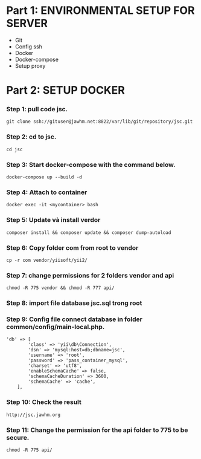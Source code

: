 # Part 1: ENVIRONMENTAL SETUP FOR SERVER
- Git
- Config ssh
- Docker
- Docker-compose
- Setup proxy
# Part 2: SETUP DOCKER
###  Step 1: pull code jsc.
    git clone ssh://gituser@jawhm.net:8822/var/lib/git/repository/jsc.git
###  Step 2: cd to jsc.
    cd jsc
### Step 3: Start docker-compose with the command below.
    docker-compose up --build -d
### Step 4: Attach to container
	docker exec -it <mycontainer> bash
### Step 5: Update và install verdor
    composer install && composer update && composer dump-autoload
### Step 6: Copy folder com from root  to vendor 
    cp -r com vendor/yiisoft/yii2/
### Step 7: change permissions for 2 folders vendor and api
    chmod -R 775 vendor && chmod -R 777 api/
### Step 8: import file database jsc.sql trong root
### Step 9: Config file connect database in folder common/config/main-local.php.
    'db' => [
            'class' => 'yii\db\Connection',
            'dsn' => 'mysql:host=db;dbname=jsc',
            'username' => 'root',
            'password' => 'pass_container_mysql',
            'charset' => 'utf8',
			'enableSchemaCache' => false,
            'schemaCacheDuration' => 3600,
            'schemaCache' => 'cache',
        ],

### Step 10: Check the result
    http://jsc.jawhm.org
### Step 11: Change the permission for the api folder to 775 to be secure.
    chmod -R 775 api/